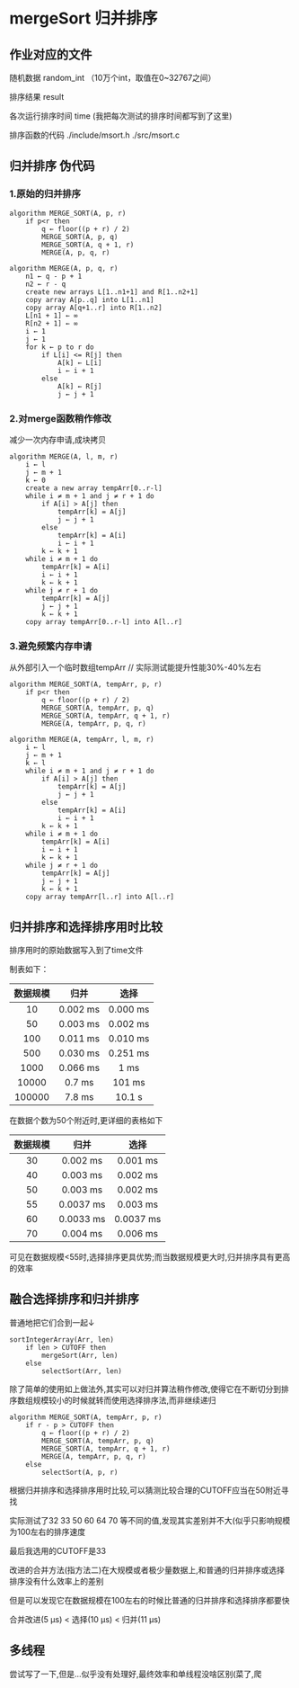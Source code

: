 # mergeSort 归并排序

## 作业对应的文件

随机数据 random_int （10万个int，取值在0~32767之间）

排序结果 result

各次运行排序时间 time (我把每次测试的排序时间都写到了这里)

排序函数的代码 ./include/msort.h ./src/msort.c

## 归并排序 伪代码

### 1.原始的归并排序

```pseudo
algorithm MERGE_SORT(A, p, r)
    if p<r then
        q ← floor((p + r) / 2)
        MERGE_SORT(A, p, q)
        MERGE_SORT(A, q + 1, r)
        MERGE(A, p, q, r)

```

```pseudo
algorithm MERGE(A, p, q, r)
    n1 ← q - p + 1
    n2 ← r - q
    create new arrays L[1..n1+1] and R[1..n2+1]
    copy array A[p..q] into L[1..n1]
    copy array A[q+1..r] into R[1..n2]
    L[n1 + 1] ← ∞
    R[n2 + 1] ← ∞
    i ← 1
    j ← 1
    for k ← p to r do
        if L[i] <= R[j] then
            A[k] ← L[i]
            i ← i + 1
        else
            A[k] ← R[j]
            j ← j + 1
```

### 2.对merge函数稍作修改

减少一次内存申请,成块拷贝

```pseudo
algorithm MERGE(A, l, m, r)
    i ← l
    j ← m + 1
    k ← 0
    create a new array tempArr[0..r-l]
    while i ≠ m + 1 and j ≠ r + 1 do
        if A[i] > A[j] then
            tempArr[k] = A[j]
            j ← j + 1
        else
            tempArr[k] = A[i]
            i ← i + 1
        k ← k + 1
    while i ≠ m + 1 do
        tempArr[k] = A[i]
        i ← i + 1
        k ← k + 1
    while j ≠ r + 1 do
        tempArr[k] = A[j]
        j ← j + 1
        k ← k + 1
    copy array tempArr[0..r-l] into A[l..r]
```

### 3.避免频繁内存申请

从外部引入一个临时数组tempArr // 实际测试能提升性能30%-40%左右

```pseudo
algorithm MERGE_SORT(A, tempArr, p, r)
    if p<r then
        q ← floor((p + r) / 2)
        MERGE_SORT(A, tempArr, p, q)
        MERGE_SORT(A, tempArr, q + 1, r)
        MERGE(A, tempArr, p, q, r)
```

```pseudo
algorithm MERGE(A, tempArr, l, m, r)
    i ← l
    j ← m + 1
    k ← l
    while i ≠ m + 1 and j ≠ r + 1 do
        if A[i] > A[j] then
            tempArr[k] = A[j]
            j ← j + 1
        else
            tempArr[k] = A[i]
            i ← i + 1
        k ← k + 1
    while i ≠ m + 1 do
        tempArr[k] = A[i]
        i ← i + 1
        k ← k + 1
    while j ≠ r + 1 do
        tempArr[k] = A[j]
        j ← j + 1
        k ← k + 1
    copy array tempArr[l..r] into A[l..r]
```

## 归并排序和选择排序用时比较

排序用时的原始数据写入到了time文件

制表如下：

| 数据规模 |   归并   |   选择   |
| :------: | :------: | :------: |
|    10    | 0.002 ms | 0.000 ms |
|    50    | 0.003 ms | 0.002 ms |
|   100    | 0.011 ms | 0.010 ms |
|   500    | 0.030 ms | 0.251 ms |
|   1000   | 0.066 ms |   1 ms   |
|  10000   |  0.7 ms  |  101 ms  |
|  100000  |  7.8 ms  |  10.1 s  |

在数据个数为50个附近时,更详细的表格如下

| 数据规模 |   归并    |   选择    |
| :------: | :-------: | :-------: |
|    30    | 0.002 ms  | 0.001 ms  |
|    40    | 0.003 ms  | 0.002 ms  |
|    50    | 0.003 ms  | 0.002 ms  |
|    55    | 0.0037 ms | 0.003 ms  |
|    60    | 0.0033 ms | 0.0037 ms |
|    70    | 0.004 ms  | 0.006 ms  |

可见在数据规模<55时,选择排序更具优势;而当数据规模更大时,归并排序具有更高的效率

## 融合选择排序和归并排序

普通地把它们合到一起↓

```pseudo
sortIntegerArray(Arr, len)
    if len > CUTOFF then
        mergeSort(Arr, len)
    else
        selectSort(Arr, len)
```

除了简单的使用如上做法外,其实可以对归并算法稍作修改,使得它在不断切分到排序数组规模较小的时候就转而使用选择排序法,而非继续递归

```pseudo
algorithm MERGE_SORT(A, tempArr, p, r)
    if r - p > CUTOFF then
        q ← floor((p + r) / 2)
        MERGE_SORT(A, tempArr, p, q)
        MERGE_SORT(A, tempArr, q + 1, r)
        MERGE(A, tempArr, p, q, r)
    else
        selectSort(A, p, r)
```

根据归并排序和选择排序用时比较,可以猜测比较合理的CUTOFF应当在50附近寻找

实际测试了32 33 50 60 64 70 等不同的值,发现其实差别并不大(似乎只影响规模为100左右的排序速度

最后我选用的CUTOFF是33

改进的合并方法(指方法二)在大规模或者极少量数据上,和普通的归并排序或选择排序没有什么效率上的差别

但是可以发现它在数据规模在100左右的时候比普通的归并排序和选择排序都要快

合并改进(5 μs) < 选择(10 μs) < 归并(11 μs)

## 多线程

尝试写了一下,但是...似乎没有处理好,最终效率和单线程没啥区别(菜了,爬
